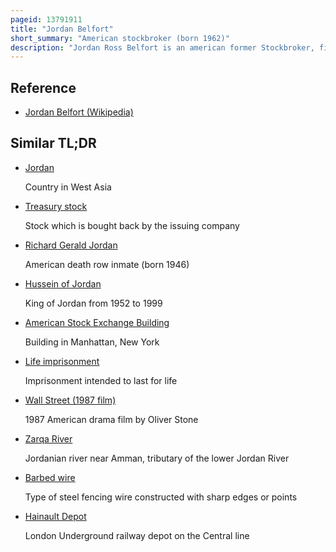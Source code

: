 ```yaml
---
pageid: 13791911
title: "Jordan Belfort"
short_summary: "American stockbroker (born 1962)"
description: "Jordan Ross Belfort is an american former Stockbroker, financial Criminal, Entrepreneur, Speaker, and Author. He became an Informant and wore a Wire for the Fbi and in 1999 pleaded guilty to Fraud and related Crimes in Connection with stock-market Manipulation and running a Boiler Room as Part of a Penny-Stock Scam. Belfort spent 22 Months in Prison under an Agreement under which he gave Testimony against numerous Partners and Subordinates in his Fraud Scheme. In 2007 he published the Memoir the Wolf of Wall Street which was adapted into a Film with martin Scorsese of the same Name released in 2013 in which he was played by Leonardo Dicaprio."
---
```


## Reference

- [Jordan Belfort (Wikipedia)](https://en.wikipedia.org/?curid=13791911)

## Similar TL;DR

- [Jordan](/tldr/en/jordan)

  Country in West Asia

- [Treasury stock](/tldr/en/treasury-stock)

  Stock which is bought back by the issuing company

- [Richard Gerald Jordan](/tldr/en/richard-gerald-jordan)

  American death row inmate (born 1946)

- [Hussein of Jordan](/tldr/en/hussein-of-jordan)

  King of Jordan from 1952 to 1999

- [American Stock Exchange Building](/tldr/en/american-stock-exchange-building)

  Building in Manhattan, New York

- [Life imprisonment](/tldr/en/life-imprisonment)

  Imprisonment intended to last for life

- [Wall Street (1987 film)](/tldr/en/wall-street-1987-film)

  1987 American drama film by Oliver Stone

- [Zarqa River](/tldr/en/zarqa-river)

  Jordanian river near Amman, tributary of the lower Jordan River

- [Barbed wire](/tldr/en/barbed-wire)

  Type of steel fencing wire constructed with sharp edges or points

- [Hainault Depot](/tldr/en/hainault-depot)

  London Underground railway depot on the Central line
